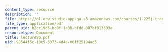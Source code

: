 ```yaml
---
content_type: resource
description: ''
file: https://ol-ocw-studio-app-qa.s3.amazonaws.com/courses/1-225j-transportation-flow-systems-fall-2002/98544f5c10c563734d4e88ff25194ad5_lecture9p.pdf
file_type: application/pdf
parent_uid: b2cc19d5-bc0f-1a38-bfdd-087bf813393a
resourcetype: Document
title: lecture9p.pdf
uid: 98544f5c-10c5-6373-4d4e-88ff25194ad5
---
```

